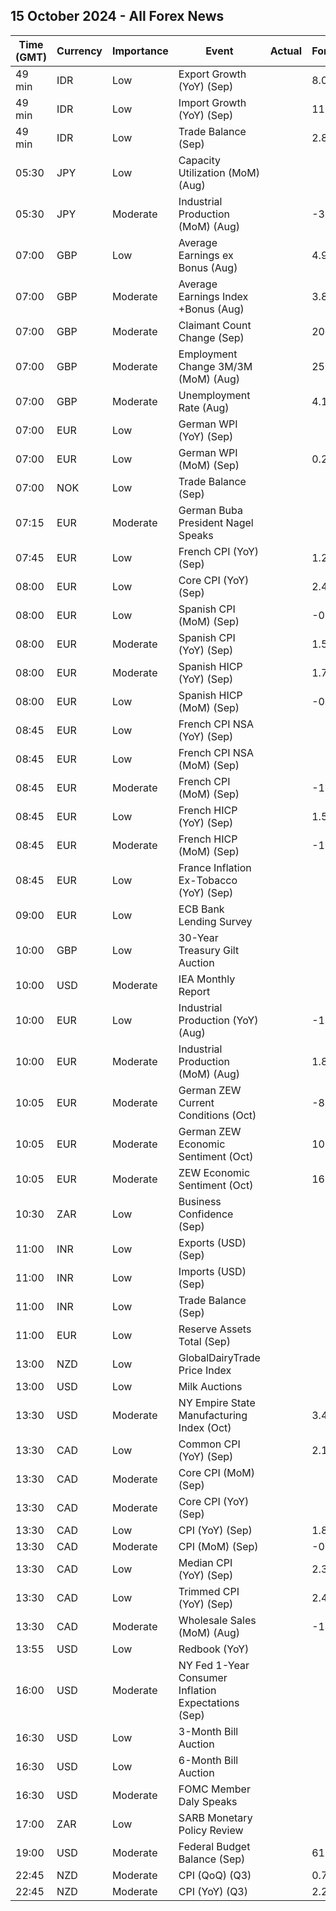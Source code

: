 ## 15 October 2024 - All Forex News

| Time (GMT) | Currency | Importance | Event | Actual | Forecast | Previous |
|------|----------|------------|-------|--------|----------|----------|
| 49 min | IDR | Low | Export Growth (YoY) (Sep) |  | 8.00% | 7.13% |
| 49 min | IDR | Low | Import Growth (YoY) (Sep) |  | 11.80% | 9.46% |
| 49 min | IDR | Low | Trade Balance (Sep) |  | 2.83B | 2.89B |
| 05:30 | JPY | Low | Capacity Utilization (MoM) (Aug) |  |  | 2.5% |
| 05:30 | JPY | Moderate | Industrial Production (MoM) (Aug) |  | -3.3% | -3.3% |
| 07:00 | GBP | Low | Average Earnings ex Bonus (Aug) |  | 4.9% | 5.1% |
| 07:00 | GBP | Moderate | Average Earnings Index +Bonus (Aug) |  | 3.8% | 4.0% |
| 07:00 | GBP | Moderate | Claimant Count Change (Sep) |  | 20.2K | 23.7K |
| 07:00 | GBP | Moderate | Employment Change 3M/3M (MoM) (Aug) |  | 250K | 265K |
| 07:00 | GBP | Moderate | Unemployment Rate (Aug) |  | 4.1% | 4.1% |
| 07:00 | EUR | Low | German WPI (YoY) (Sep) |  |  | -1.1% |
| 07:00 | EUR | Low | German WPI (MoM) (Sep) |  | 0.2% | -0.8% |
| 07:00 | NOK | Low | Trade Balance (Sep) |  |  | 66.0B |
| 07:15 | EUR | Moderate | German Buba President Nagel Speaks |  |  |  |
| 07:45 | EUR | Low | French CPI (YoY) (Sep) |  | 1.2% | 1.8% |
| 08:00 | EUR | Low | Core CPI (YoY) (Sep) |  | 2.4% | 2.7% |
| 08:00 | EUR | Low | Spanish CPI (MoM) (Sep) |  | -0.6% | -0.6% |
| 08:00 | EUR | Moderate | Spanish CPI (YoY) (Sep) |  | 1.5% | 1.5% |
| 08:00 | EUR | Moderate | Spanish HICP (YoY) (Sep) |  | 1.7% | 1.7% |
| 08:00 | EUR | Low | Spanish HICP (MoM) (Sep) |  | -0.1% | -0.1% |
| 08:45 | EUR | Low | French CPI NSA (YoY) (Sep) |  |  | 1.20% |
| 08:45 | EUR | Low | French CPI NSA (MoM) (Sep) |  |  | -1.20% |
| 08:45 | EUR | Moderate | French CPI (MoM) (Sep) |  | -1.2% | 0.5% |
| 08:45 | EUR | Low | French HICP (YoY) (Sep) |  | 1.5% | 1.5% |
| 08:45 | EUR | Moderate | French HICP (MoM) (Sep) |  | -1.2% | 1.2% |
| 08:45 | EUR | Low | France Inflation Ex-Tobacco (YoY) (Sep) |  |  | 1.70% |
| 09:00 | EUR | Low | ECB Bank Lending Survey |  |  |  |
| 10:00 | GBP | Low | 30-Year Treasury Gilt Auction |  |  | 4.329% |
| 10:00 | USD | Moderate | IEA Monthly Report |  |  |  |
| 10:00 | EUR | Low | Industrial Production (YoY) (Aug) |  | -1.2% | -2.2% |
| 10:00 | EUR | Moderate | Industrial Production (MoM) (Aug) |  | 1.8% | -0.3% |
| 10:05 | EUR | Moderate | German ZEW Current Conditions (Oct) |  | -84.5 | -84.5 |
| 10:05 | EUR | Moderate | German ZEW Economic Sentiment (Oct) |  | 10.2 | 3.6 |
| 10:05 | EUR | Moderate | ZEW Economic Sentiment (Oct) |  | 16.9 | 9.3 |
| 10:30 | ZAR | Low | Business Confidence (Sep) |  |  | 109.1 |
| 11:00 | INR | Low | Exports (USD) (Sep) |  |  | 34.71B |
| 11:00 | INR | Low | Imports (USD) (Sep) |  |  | 64.36B |
| 11:00 | INR | Low | Trade Balance (Sep) |  |  | -29.65B |
| 11:00 | EUR | Low | Reserve Assets Total (Sep) |  |  | 1,288.39B |
| 13:00 | NZD | Low | GlobalDairyTrade Price Index |  |  | 1.2% |
| 13:00 | USD | Low | Milk Auctions |  |  | 3,851.0 |
| 13:30 | USD | Moderate | NY Empire State Manufacturing Index (Oct) |  | 3.40 | 11.50 |
| 13:30 | CAD | Low | Common CPI (YoY) (Sep) |  | 2.1% | 2.0% |
| 13:30 | CAD | Moderate | Core CPI (MoM) (Sep) |  |  | -0.1% |
| 13:30 | CAD | Moderate | Core CPI (YoY) (Sep) |  |  | 1.5% |
| 13:30 | CAD | Low | CPI (YoY) (Sep) |  | 1.8% | 2.0% |
| 13:30 | CAD | Moderate | CPI (MoM) (Sep) |  | -0.2% | -0.2% |
| 13:30 | CAD | Low | Median CPI (YoY) (Sep) |  | 2.3% | 2.3% |
| 13:30 | CAD | Low | Trimmed CPI (YoY) (Sep) |  | 2.4% | 2.4% |
| 13:30 | CAD | Moderate | Wholesale Sales (MoM) (Aug) |  | -1.1% | 0.4% |
| 13:55 | USD | Low | Redbook (YoY) |  |  | 5.4% |
| 16:00 | USD | Moderate | NY Fed 1-Year Consumer Inflation Expectations (Sep) |  |  | 3.0% |
| 16:30 | USD | Low | 3-Month Bill Auction |  |  | 4.550% |
| 16:30 | USD | Low | 6-Month Bill Auction |  |  | 4.305% |
| 16:30 | USD | Moderate | FOMC Member Daly Speaks |  |  |  |
| 17:00 | ZAR | Low | SARB Monetary Policy Review |  |  |  |
| 19:00 | USD | Moderate | Federal Budget Balance (Sep) |  | 61.0B | -380.0B |
| 22:45 | NZD | Moderate | CPI (QoQ) (Q3) |  | 0.7% | 0.4% |
| 22:45 | NZD | Moderate | CPI (YoY) (Q3) |  | 2.2% | 3.3% |
